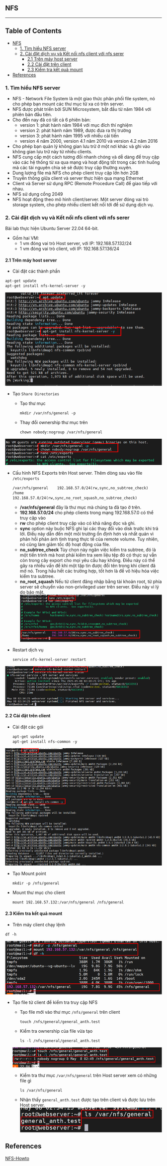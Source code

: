 ## NFS
***
## Table of Contents

  - [NFS](#nfs)
    - [1. Tìm hiểu NFS server](#1.-tìm-hiểu-nfs-server)
    - [2. Cài đặt dịch vụ và Kết nối nfs client với nfs serer](#2.-cài-đặt-dịch-vụ-và-kết-nối-nfs-client-với-nfs-serer)
      - [2.1 Trên máy host server](#2.1-trên-máy-host-server)
      - [2.2 Cài đặt trên client](#2.2-cài-đặt-trên-client)
      - [2.3 Kiểm tra kết quả mount](#2.3-kiểm-tra-kết-quả-mount)
  - [References](#references)

### 1. Tìm hiểu NFS server
- NFS - Network File System là một giao thức phân phối file system, nó cho phép bạn mount các thư mục từ xa có trên server.
- NFS được phát triển bởi SUN Microsystem, bắt đầu từ năm 1984 với phiên bản đầu tiên.
- Cho đến nay đã có tất cả 6 phiên bản:
  - version 1: phát hành năm 1984 với mục đích thí nghiệm
  - version 2: phát hành năm 1989, được đưa ra thị trường
  - version 3: phát hành năm 1995 với nhiều cải tiến
  - version 4 năm 2000, version 4.1 năm 2010 và version 4.2 năm 2016
- Cho phép bạn quản lý không gian lưu trữ ở một nơi khác và ghi vào không gian lưu trữ này từ nhiều clients.
- NFS cung cấp một cách tương đối nhanh chóng và dễ dàng để truy cập vào các hệ thống từ xa qua mạng và hoạt động tốt trong các tình huống mà các tài nguyên chia sẻ sẽ được truy cập thường xuyên.
- Dung lượng file mà NFS cho phép client truy cập lớn hơn 2GB
- Truyền thông giữa client và server thực hiện qua mạng Ethernet
- Client và Server sử dụng RPC (Remote Procedure Call) để giao tiếp với nhau.
- NFS sử dụng cổng 2049
- NFS hoạt động theo mô hình client/server. Một server đóng vai trò storage system, cho phép nhiều client kết nối tới để sử dụng dịch vụ.

### 2. Cài đặt dịch vụ và Kết nối nfs client với nfs serer
Bài lab thực hiện Ubuntu Server 22.04 64-bit.
- Gồm hai VM:
  - 1 vm đóng vai trò Host server, với IP: 192.168.57.132/24
  - 1 vm đóng vai trò client, với IP: 192.168.57.136/24
#### 2.1 Trên máy host server 
- Cài đặt các thành phần
```
apt-get update
apt-get install nfs-kernel-server -y
```
 ![images](./images/nfs-1.png)
- Tạo `Share Directories`
  - Tạo thư mục
    
    ```
    mkdir /var/nfs/general -p
    ```
    
  - Thay đổi ownership thư mục trên
  
    ```
    chown nobody:nogroup /var/nfs/general
    ```
 ![images](./images/nfs-3.png)

- Cấu hình NFS Exports trên Host server. Thêm dòng sau vào file `/etc/exports`

  ```
  /var/nfs/general    192.168.57.0/24(rw,sync,no_subtree_check)
  /home               192.168.57.0/24(rw,sync,no_root_squash,no_subtree_check)
  ```
  - **/var/nfs/general** đây là thư mục mà chúng ta đã tạo ở trên.
  - **192.168.57.0/24** cho phép clients trong mạng 192.168.57.0 có thể truy cập vào
  - **rw** cho phép client truy cập vào có khả năng đọc và ghi.
  - **sync** option này buộc NFS ghi lại các thay đổi vào disk trước khi trả lời. Điều này dẫn đến một môi trường ổn định hơn và nhất quán vì phản hồi phản ánh tình trạng thực tế của remote volume. Tuy nhiên, nó cũng làm giảm tốc độ hoạt động của file.
  - **no_subtree_check** Tùy chọn này ngăn việc kiểm tra subtree, đó là một tiến trình mà host phải kiểm tra xem liệu tệp đó có thực sự vẫn còn trong cây export cho mọi yêu cầu hay không. Điều này có thể gây ra nhiều vấn đề khi một tập tin được đổi tên trong khi client đã mở nó. Trong hầu hết các trường hợp, tốt hơn là để vô hiệu hóa việc kiểm tra subtree.
  - **no_root_squash** Nếu từ client đăng nhập bằng tài khoản root, từ phía server sẽ chuyển vào non-privileged user trên server. Điều này vì lý do bảo mật.
![images](./images/nfs-2.png)

- Restart dịch vụ

  ```
  service nfs-kernel-server restart
  ```
![images](./images/nfs-4.png)
 
 #### 2.2 Cài đặt trên client
- Cài đặt các gói

  ```
  apt-get update
  apt-get install nfs-common -y
  ```
![images](./images/nfs-5.png)
  
- Tạo Mount point

  ```
  mkdir -p /nfs/general
  ```
  
- Mount thư mục cho client

  ```
  mount 192.168.57.132:/var/nfs/general /nfs/general
  ```
  
#### 2.3 Kiểm tra kết quả mount
- Trên máy client chạy lệnh 

```
df -h
```
![images](./images/nfs-6.png)
- Tạo file từ client để kiểm tra truy cập NFS
	- Tạo file mới vào thư mục `/nfs/general` trên client

	  ```
	  touch /nfs/general/general_anth.test
	  ```

	- Kiểm tra ownership của file vừa tạo

	  ```
	  ls -l /nfs/general/general_anth.test
	  ```
	![images](./images/nfs-7.png)
	  
	- Kiểm tra thư mục `/var/nfs/general` trên Host server xem có những file gì

	  ```
	  ls /var/nfs/general
	  ```
	- Nhận thấy  `general_anth.test` được tạo trên client và được lưu trên Host server.
	![images](./images/nfs-8.png)

## References 
[NFS-Howto](https://nfs.sourceforge.net/nfs-howto/)
